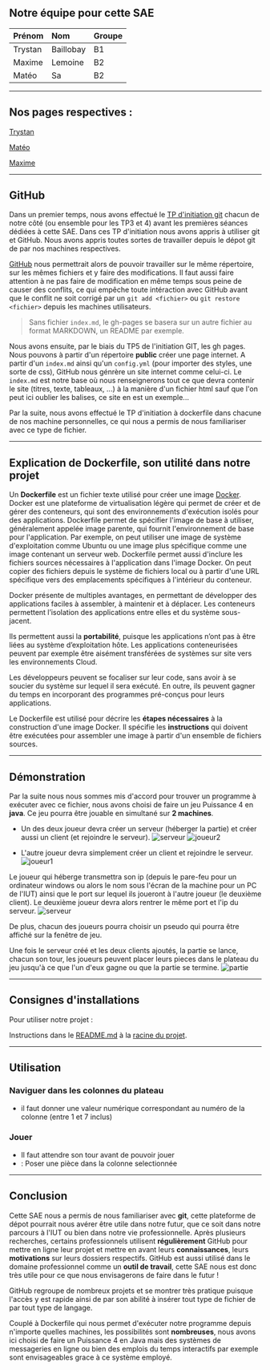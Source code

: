 ## Notre équipe pour cette SAE

| Prénom       | Nom               | Groupe |
|:-------------|:------------------|:-------|
| Trystan      | Baillobay         | B1     |
| Maxime       | Lemoine           | B2     |
| Matéo        | Sa                | B2     |

* * *

## Nos pages respectives :

[Trystan](https://github.com/ydroo)

[Matéo](https://github.com/MatKim76)

[Maxime](https://github.com/Maximeuuu)

* * *

## GitHub

Dans un premier temps, nous avons effectué le [TP d'initiation git](https://abderzah.github.io/Introduction-GIT) chacun de notre côté (ou ensemble pour les TP3 et 4) avant les premières séances dédiées 
à cette SAE. Dans ces TP d'initiation nous avons appris à utiliser git et GitHub. Nous avons appris toutes sortes de travailler depuis le dépot git de par
nos machines respectives.

[GitHub](https://github.com/) nous permettrait alors de pouvoir travailler sur le même répertoire, sur les mêmes fichiers et y faire des modifications. Il faut aussi faire 
attention à ne pas faire de modification en même temps sous peine de causer des conflits, ce qui empêche toute intéraction avec GitHub avant que le conflit 
ne soit corrigé par un ``git add <fichier>`` ou ``git restore <fichier>`` depuis les machines utilisateurs.

> Sans fichier ``index.md``, le gh-pages se basera sur un autre fichier au format MARKDOWN, un README par exemple.

Nous avons ensuite, par le biais du TP5 de l'initiation GIT, les gh pages. Nous pouvons à partir d'un répertoire **public** créer une page internet. A 
partir d'un ``index.md`` ainsi qu'un ``config.yml`` (pour importer des styles, une sorte de css), GitHub nous génrère un site internet comme celui-ci.
Le ``index.md`` est notre base où nous renseignerons tout ce que devra contenir le site (titres, texte, tableaux, ...) à la manière d'un fichier html sauf 
que l'on peut ici oublier les balises, ce site en est un exemple...

Par la suite, nous avons effectué le TP d'initiation à dockerfile dans chacune de nos machine personnelles, ce qui 
nous a permis de nous familiariser avec ce type de fichier. 

* * *

## Explication de Dockerfile, son utilité dans notre projet

Un **Dockerfile** est un fichier texte utilisé pour créer une image [Docker](https://www.docker.com/). Docker est une plateforme de virtualisation légère qui permet de créer et de gérer des conteneurs,
qui sont des environnements d'exécution isolés pour des applications. Dockerfile permet de spécifier l'image de base à utiliser, généralement appelée image parente,
qui fournit l'environnement de base pour l'application. Par exemple, on peut utiliser une image de système d'exploitation comme Ubuntu ou une image plus spécifique
comme une image contenant un serveur web. Dockerfile permet aussi d'inclure les fichiers sources nécessaires à l'application dans l'image Docker.
On peut copier des fichiers depuis le système de fichiers local ou à partir d'une URL spécifique vers des emplacements spécifiques à l'intérieur du conteneur.

Docker présente de multiples avantages, en permettant de développer des applications faciles à assembler, à maintenir et à déplacer. Les conteneurs 
permettent l’isolation des applications entre elles et du système sous-jacent.

Ils permettent aussi la **portabilité**, puisque les applications n’ont pas à être liées au système d’exploitation hôte. Les applications conteneurisées 
peuvent par exemple être aisément transférées de systèmes sur site vers les environnements Cloud.

Les développeurs peuvent se focaliser sur leur code, sans avoir à se soucier du système sur lequel il sera exécuté. En outre, ils peuvent gagner du temps 
en incorporant des programmes pré-conçus pour leurs applications.

Le Dockerfile est utilisé pour décrire les **étapes nécessaires** à la construction d'une image Docker. Il spécifie les **instructions** qui doivent être exécutées pour assembler
une image à partir d'un ensemble de fichiers sources.

* * *

## Démonstration

Par la suite nous nous sommes mis d'accord pour trouver un programme à exécuter avec ce fichier, nous avons choisi de faire un jeu Puissance 4 en **java**. Ce jeu pourra être jouable en simultané sur **2 machines**.
- Un des deux joueur devra créer un serveur (héberger la partie) et créer aussi un client (et rejoindre le serveur). 
![serveur](https://github.com/MatKim76/docker-sae203/blob/gh-pages/images/interface_serveur.png)
![joueur2](https://github.com/MatKim76/docker-sae203/blob/gh-pages/images/interface_joueur1.png)

- L'autre joueur devra simplement créer un client et rejoindre le serveur.
![joueur1](https://github.com/MatKim76/docker-sae203/blob/gh-pages/images/interface_joueur2.png)

Le joueur qui héberge transmettra son ip (depuis le pare-feu pour un ordinateur windows ou alors le 
nom sous l'écran de la machine pour un PC de l'IUT) ainsi que le port sur lequel ils joueront à l'autre joueur (le deuxième client).
Le deuxième joueur devra alors rentrer le même port et l'ip du serveur. 
![serveur](https://github.com/MatKim76/docker-sae203/blob/gh-pages/images/ip_serveur.png)

De plus, chacun des joueurs pourra choisir un pseudo qui pourra être affiché sur la fenêtre de jeu.

Une fois le serveur créé et les deux clients ajoutés, la partie se lance, chacun son tour, les joueurs peuvent placer leurs pieces dans le plateau du jeu jusqu'à ce que l'un d'eux gagne ou que la partie se termine.
![partie](https://github.com/MatKim76/docker-sae203/blob/gh-pages/images/partie_2joueurs.png)

* * *

## Consignes d'installations

Pour utiliser notre projet :

Instructions dans le [README.md](https://github.com/MatKim76/docker-sae203/blob/main/README.md) à la [racine du projet](https://github.com/MatKim76/docker-sae203).

* * *

## Utilisation

### Naviguer dans les colonnes du plateau
- il faut donner une valeur numérique correspondant au numéro de la colonne (entre 1 et 7 inclus)

### Jouer
- Il faut attendre son tour avant de pouvoir jouer
- <Entrer>    : Poser une pièce dans la colonne selectionnée

* * *

## Conclusion

Cette SAE nous a permis de nous familiariser avec **git**, cette plateforme de dépot pourrait nous avérer être utile dans notre 
futur, que ce soit dans notre parcours à l'IUT ou bien dans notre vie professionnelle. Après plusieurs recherches, certains professionnels utilisent **régulièrement**
GitHub pour mettre en ligne leur projet et mettre en avant leurs **connaissances**, leurs **motivations** sur leurs dossiers respectifs. GitHub est aussi utilisé dans le domaine
professionnel comme un **outil de travail**, cette SAE nous est donc très utile pour ce que nous envisagerons de faire dans le futur !

GitHub regroupe de nombreux projets et se montrer très pratique puisque l'accès y est rapide ainsi de par son abilité à insérer tout type de fichier de par tout type de langage.

Couplé à Dockerfile qui nous permet d'exécuter notre programme depuis n'importe quelles machines, les possibilités sont 
**nombreuses**, nous avons ici choisi de faire un Puissance 4 en Java mais des systèmes de messageries en ligne ou bien des emplois du temps interactifs par exemple
sont envisageables grace à ce système employé.
